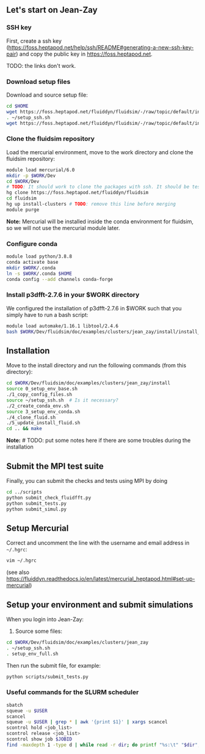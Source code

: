 ## Let's start on Jean-Zay

### SSH key

First, create a ssh key
(https://foss.heptapod.net/help/ssh/README#generating-a-new-ssh-key-pair) and
copy the public key in https://foss.heptapod.net.

TODO: the links don't work.

### Download setup files

Download and source setup file:

```bash
cd $HOME
wget https://foss.heptapod.net/fluiddyn/fluidsim/-/raw/topic/default/install-clusters/doc/examples/clusters/jean_zay/conf_files/setup_ssh.sh
. ~/setup_ssh.sh
wget https://foss.heptapod.net/fluiddyn/fluidsim/-/raw/topic/default/install-clusters/doc/examples/clusters/jean_zay/conf_files/.hgrc
```

### Clone the fluidsim repository

Load the mercurial environment, move to the work directory and clone the fluidsim repository:

```bash
module load mercurial/6.0
mkdir -p $WORK/Dev
cd $WORK/Dev
# TODO: It should work to clone the packages with ssh. It should be tested.
hg clone https://foss.heptapod.net/fluiddyn/fluidsim
cd fluidsim
hg up install-clusters # TODO: remove this line before merging
module purge
```

**Note:** Mercurial will be installed inside the conda environment for fluidsim, so we will not use the mercurial module later.

### Configure conda

```bash
module load python/3.8.8
conda activate base
mkdir $WORK/.conda
ln -s $WORK/.conda $HOME
conda config --add channels conda-forge
```

### Install p3dfft-2.7.6 in your $WORK directory

We configured the installation of p3dfft-2.7.6 in $WORK such that you simply have to run a bash script:

```bash
module load automake/1.16.1 libtool/2.4.6
bash $WORK/Dev/fluidsim/doc/examples/clusters/jean_zay/install/install_p3dfft.sh
```
 
## Installation

Move to the install directory and run the following commands (from this directory):

```bash
cd $WORK/Dev/fluidsim/doc/examples/clusters/jean_zay/install
source 0_setup_env_base.sh
./1_copy_config_files.sh
source ~/setup_ssh.sh  # Is it necessary?
./2_create_conda_env.sh
source 3_setup_env_conda.sh
./4_clone_fluid.sh
./5_update_install_fluid.sh
cd .. && make
```

**Note:** # TODO: put some notes here if there are some troubles during the installation

## Submit the MPI test suite

Finally, you can submit the checks and tests using MPI by doing

```bash
cd ../scripts
python submit_check_fluidfft.py
python submit_tests.py
python submit_simul.py
```

## Setup Mercurial

Correct and uncomment the line with the username and email address in
`~/.hgrc`:

```bash
vim ~/.hgrc
```

(see also
https://fluiddyn.readthedocs.io/en/latest/mercurial_heptapod.html#set-up-mercurial)

## Setup your environment and submit simulations

When you login into Jean-Zay:

1. Source some files:

```bash
cd $WORK/Dev/fluidsim/doc/examples/clusters/jean_zay
. ~/setup_ssh.sh
. setup_env_full.sh
```

Then run the submit file, for example:

```bash
python scripts/submit_tests.py
```

### Useful commands for the SLURM scheduler

```bash
sbatch
squeue -u $USER
scancel
squeue -u $USER | grep * | awk '{print $1}' | xargs scancel
scontrol hold <job_list>
scontrol release <job_list>
scontrol show job $JOBID
find -maxdepth 1 -type d | while read -r dir; do printf "%s:\t" "$dir"; find "$dir" -type f | wc -l; done
```
